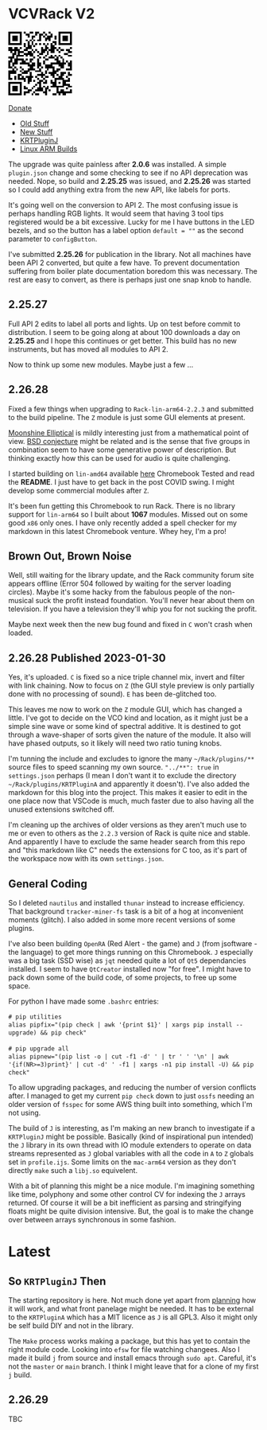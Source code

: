 # VCVRack V2

![Donate](PaypalDonate.png)

[Donate](https://www.paypal.com/donate/?hosted_button_id=Y94P8UE7PYCJY)

* [Old Stuff](index.md)
* [New Stuff](#latest)
* [KRTPluginJ](KRTPluginJ.md)
* [Linux ARM Builds](https://drive.google.com/drive/folders/11k81iJwAW_xP3fNGO9ZmNh-XwS2DexbF)

The upgrade was quite painless after **2.0.6** was installed. A simple `plugin.json` change and some checking to see if no API deprecation was needed. Nope, so build and **2.25.25** was issued, and **2.25.26** was started so I could add anything extra from the new API, like labels for ports.

It's going well on the conversion to API 2. The most confusing issue is perhaps handling RGB lights. It would seem that having 3 tool tips registered would be a bit excessive. Lucky for me I have buttons in the LED bezels, and so the button has a label option `default = ""` as the second parameter to `configButton`.

I've submitted **2.25.26** for publication in the library. Not all machines have been API 2 converted, but quite a few have. To prevent documentation suffering from boiler plate documentation boredom this was necessary. The rest are easy to convert, as there is perhaps just one snap knob to handle.

## 2.25.27
Full API 2 edits to label all ports and lights. Up on test before commit to distribution. I seem to be going along at about 100 downloads a day on **2.25.25** and I hope this continues or get better. This build has no new instruments, but has moved all modules to API 2.

Now to think up some new modules. Maybe just a few ...

## 2.26.28
Fixed a few things when upgrading to `Rack-lin-arm64-2.2.3` and submitted to the build pipeline. The `Z` module is just some GUI elements at present.

[Moonshine Elliptical](https://github.com/jackokring/KRTPluginA/blob/master/Z%20Moonshine%20Elliptical.pdf) is mildly interesting just from a mathematical point of view. [BSD conjecture](https://en.wikipedia.org/wiki/Birch_and_Swinnerton-Dyer_conjecture) might be related and is the sense that five groups in combination seem to have some generative power of description. But thinking exactly how this can be used for audio is quite challenging.

I started building on `lin-amd64` available [here](https://drive.google.com/drive/folders/11k81iJwAW_xP3fNGO9ZmNh-XwS2DexbF) Chromebook Tested and read the **README**. I just have to get back in the post COVID swing. I might develop some commercial modules after `Z`.

It's been fun getting this Chromebook to run Rack. There is no library support for `lin-arm64` so I built about **1067** modules. Missed out on some good `x86` only ones. I have only recently added a spell checker for my markdown in this latest Chromebook venture. Whey hey, I'm a pro!

## Brown Out, Brown Noise
Well, still waiting for the library update, and the Rack community forum site appears offline (Error 504 followed by waiting for the server loading circles). Maybe it's some hacky from the fabulous people of the non-musical suck the profit instead foundation. You'll never hear about them on television. If you have a television they'll whip you for not sucking the profit.

Maybe next week then the new bug found and fixed in `C` won't crash when loaded.

## 2.26.28 Published 2023-01-30
Yes, it's uploaded. `C` is fixed so a nice triple channel mix, invert and filter with link chaining. Now to focus on `Z` (the GUI style preview is only partially done with no processing of sound). `E` has been de-glitched too.

This leaves me now to work on the `Z` module GUI, which has changed a little. I've got to decide on the VCO kind and location, as it might just be a simple sine wave or some kind of spectral additive. It is destined to got through a wave-shaper of sorts given the nature of the module. It also will have phased outputs, so it likely will need two ratio tuning knobs.

I'm tunning the include and excludes to ignore the many `~/Rack/plugins/**` source files to speed scanning my own source. `"../**": true` in `settings.json` perhaps (I mean I don't want it to exclude the directory `~/Rack/plugins/KRTPluginA` and apparently it doesn't). I've also added the markdown for this blog into the project. This makes it easier to edit in the one place now that VSCode is much, much faster due to also having all the unused extensions switched off.

I'm cleaning up the archives of older versions as they aren't much use to me or even to others as the `2.2.3` version of Rack is quite nice and stable. And apparently I have to exclude the same header search from this repo and "this markdown like C" needs the extensions for C too, as it's part of the workspace now with its own `settings.json`.

## General Coding
So I deleted `nautilus` and installed `thunar` instead to increase efficiency. That background `tracker-miner-fs` task is a bit of a hog at inconvenient moments (glitch). I also added in some more recent versions of some plugins.

I've also been building `OpenRA` (Red Alert - the game) and `J` (from jsoftware - the language) to get more things running on this Chromebook. `J` especially was a big task (SSD wise) as `jqt` needed quite a lot of `Qt5` dependancies installed. I seem to have `QtCreator` installed now "for free". I might have to pack down some of the build code, of some projects, to free up some space.

For python I have made some `.bashrc` entries:
```
# pip utilities
alias pipfix="(pip check | awk '{print $1}' | xargs pip install --upgrade) && pip check"

# pip upgrade all
alias pipnew="(pip list -o | cut -f1 -d' ' | tr ' ' '\n' | awk '{if(NR>=3)print}' | cut -d' ' -f1 | xargs -n1 pip install -U) && pip check"
``` 
To allow upgrading packages, and reducing the number of version conflicts after. I managed to get my current `pip check` down to just `ossfs` needing an older version of `fsspec` for some AWS thing built into something, which I'm not using.

The build of `J` is interesting, as I'm making an new branch to investigate if a `KRTPluginJ` might be possible. Basically (kind of inspirational pun intended) the `J` library in its own thread with IO module extenders to operate on data streams represented as `J` global variables with all the code in `A` to `Z` globals set in `profile.ijs`. Some limits on the `mac-arm64` version as they don't directly `make` such a `libj.so` equivelent.

With a bit of planning this might be a nice module. I'm imagining something like time, polyphony and some other control CV for indexing the `J` arrays returned. Of course it will be a bit inefficient as parsing and stringifying floats might be quite division intensive. But, the goal is to make the change over between arrays synchronous in some fashion.

# Latest

## So `KRTPluginJ` Then

The starting repository is here. Not much done yet apart from [planning](https://github.com/jackokring/jqt-chromebook-arm/blob/libj-wrapper/README.md) how it will work, and what front panelage might be needed. It has to be external to the `KRTPluginA` which has a MIT licence as `J` is all GPL3. Also it might only be self build DIY and not in the library.

The `Make` process works making a package, but this has yet to contain the right module code. Looking into `efsw` for file watching changees. Also I made it build `j` from source and install emacs through `sudo apt`. Careful, it's not the `master` or `main` branch. I think I might leave that for a clone of my first `j` build.

## 2.26.29
TBC
